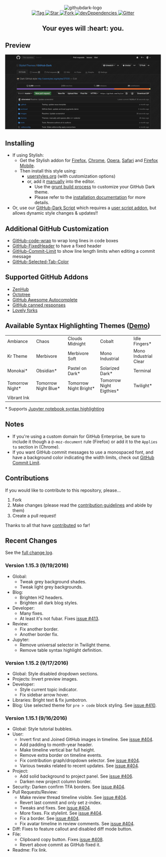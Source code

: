 <p align="center">
  <img alt="githubdark-logo" src="https://rawgit.com/StylishThemes/logos/master/github.dark/githubdark-mini.svg" width="580">
  <br>
  <a href="https://github.com/StylishThemes/GitHub-Dark/tags">
    <img src="https://img.shields.io/github/tag/StylishThemes/GitHub-Dark.svg?label=%20tag%20" alt="Tag">
  </a>
  <a href="https://github.com/StylishThemes/GitHub-Dark/stargazers">
    <img src="http://github-svg-buttons.herokuapp.com/star.svg?user=StylishThemes&repo=GitHub-Dark&style=flat&background=007ec6" alt="Star">
  </a>
  <a href="http://github.com/StylishThemes/GitHub-Dark/fork">
    <img src="http://github-svg-buttons.herokuapp.com/fork.svg?user=StylishThemes&repo=GitHub-Dark&style=flat&background=007ec6" alt="Fork">
  </a>
  <a href="https://david-dm.org/StylishThemes/GitHub-Dark?type=dev">
    <img src="https://img.shields.io/david/dev/StylishThemes/GitHub-Dark.svg?label=%20devDependencies%20" alt="devDependencies">
  </a>
  <a href="https://gitter.im/StylishThemes/GitHub-Dark">
    <img src="https://img.shields.io/gitter/room/StylishThemes/Github-Dark.js.svg?maxAge=2592000" alt="Gitter">
  </a>
</p>
<h2 align="center">Your eyes will :heart: you.</h2>

## Preview
![](./images/screenshots/after_blue.png)

## Installing

* If using Stylish:
  * Get the Stylish addon for [Firefox](https://addons.mozilla.org/en-US/firefox/addon/2108/), [Chrome](https://chrome.google.com/extensions/detail/fjnbnpbmkenffdnngjfgmeleoegfcffe), [Opera](https://addons.opera.com/en/extensions/details/stylish/), [Safari](http://sobolev.us/stylish/) and [Firefox Mobile](https://addons.mozilla.org/en-US/firefox/addon/2108/).
  * Then install this style using:
    * [userstyles.org](http://userstyles.org/styles/37035) (with customization options)
    * or, add it [manually](https://raw.githubusercontent.com/StylishThemes/GitHub-Dark/master/github-dark.css) into the editor.
      * Use the [grunt build process](https://github.com/StylishThemes/GitHub-Dark/wiki/Build) to customize your GitHub Dark theme.
      * Please refer to the [installation documentation](https://github.com/StylishThemes/GitHub-Dark/wiki/Install) for more details.
* Or, use our [GitHub-Dark Script](https://github.com/StylishThemes/GitHub-Dark-Script) which requires a [user script addon](https://github.com/StylishThemes/GitHub-Dark-Script/wiki/Install), but allows dynamic style changes & updates:bangbang:

## Additional GitHub Customization

* [GitHub-code-wrap](https://github.com/StylishThemes/GitHub-code-wrap) to wrap long lines in code boxes
* [GitHub-FixedHeader](https://github.com/StylishThemes/GitHub-FixedHeader) to have a fixed header
* [GitHub-Commit-Limit](https://github.com/StylishThemes/GitHub-Commit-Limit) to show line length limits when editing a commit message
* [GitHub-Selected-Tab-Color](https://github.com/StylishThemes/GitHub-Selected-Tab-Color)

## Supported GitHub Addons

* [ZenHub](https://www.zenhub.io/)
* [Octotree](https://github.com/buunguyen/octotree/#octotree)
* [GitHub Awesome Autocomplete](https://github.com/algolia/github-awesome-autocomplete)
* [GitHub canned responses](https://github.com/notwaldorf/github-canned-responses#how-to-get-it)
* [Lovely forks](https://github.com/musically-ut/lovely-forks#lovely-forks)

## Available Syntax Highlighting Themes ([Demo](https://stylishthemes.github.io/GitHub-Dark/))

|                 |                      |                        |                          |                       |
|-----------------|----------------------|------------------------|--------------------------|-----------------------|
| Ambiance        | Chaos                | Clouds Midnight        | Cobalt                   | Idle Fingers*         |
| Kr Theme        | Merbivore            | Merbivore Soft         | Mono Industrial          | Mono Industrial Clear |
| Monokai*        | Obsidian*            | Pastel on Dark*        | Solarized Dark*          | Terminal              |
| Tomorrow Night* | Tomorrow Night Blue* | Tomorrow Night Bright* | Tomorrow Night Eigthies* | Twilight*             |
| Vibrant Ink     |                      |                        |                          |                       |

\* Supports [Jupyter notebook syntax highlighting](https://github.com/sujitpal/statlearning-notebooks/blob/master/src/chapter2.ipynb)

## Notes

* If you're using a custom domain for GitHub Enterprise, be sure to include it though a `@-moz-document` rule (Firefox) or add it to the `Applies to` section in (Chrome).
* If you want GitHub commit messages to use a monospaced font, and have a background color indicating the width limits, check out [GitHub Commit Limit](https://github.com/StylishThemes/GitHub-Commit-Limit).

## Contributions

If you would like to contribute to this repository, please...

1. Fork
2. Make changes (please read the [contribution guidelines](./.github/CONTRIBUTING.md) and abide by them)
3. Create a pull request!

Thanks to all that have [contributed](./AUTHORS) so far!

## Recent Changes

See the [full change log](https://github.com/StylishThemes/GitHub-Dark/wiki).

### Version 1.15.3 (9/19/2016)

* Global:
  * Tweak grey background shades.
  * Tweak light grey backgrounds.
* Blog:
  * Brighten H2 headers.
  * Brighten all dark blog styles.
* Developer:
  * Many fixes.
  * At least it's not fubar. Fixes [issue #413](https://github.com/StylishThemes/GitHub-Dark/issues/413).
* Review:
  * Fix another border.
  * Another border fix.
* Jupyter:
  * Remove universal selector in Twilight theme.
  * Remove table syntax highlight definition.

### Version 1.15.2 (9/17/2016)

* Global: Style disabled dropdown sections.
* Projects: Invert preview images.
* Developer:
  * Style current topic indicator.
  * Fix sidebar arrow hover.
* Libraries: Bright text & fix jumbotron.
* Blog: Use selected theme for `pre > code` block styling. See [issue #410](https://github.com/StylishThemes/GitHub-Dark/issues/410).

### Version 1.15.1 (9/16/2016)

* Global: Style tutorial bubbles.
* User:
  * Invert first and Joined GitHub images in timeline. See [issue #404](https://github.com/StylishThemes/GitHub-Dark/issues/404).
  * Add padding to month-year header.
  * Make timeline vertical bar full height.
  * Remove extra border on timeline events.
  * Fix contribution graph/dropdown selector. See [issue #404](https://github.com/StylishThemes/GitHub-Dark/issues/404).
  * Various tweaks related to recent updates. See [issue #404](https://github.com/StylishThemes/GitHub-Dark/issues/404).
* Project:
  * Add solid background to project panel. See [issue #406](https://github.com/StylishThemes/GitHub-Dark/issues/406).
  * Darken new project column border.
* Security: Darken confirm TFA borders. See [issue #404](https://github.com/StylishThemes/GitHub-Dark/issues/404).
* Pull Requests/Review:
  * Make review thread timeline visible. See [issue #404](https://github.com/StylishThemes/GitHub-Dark/issues/404).
  * Revert last commit and only set z-index.
  * Tweaks and fixes. See [issue #404](https://github.com/StylishThemes/GitHub-Dark/issues/404).
  * More fixes. Fix stylelint. See [issue #404](https://github.com/StylishThemes/GitHub-Dark/issues/404).
  * Fix a border. See [issue #404](https://github.com/StylishThemes/GitHub-Dark/issues/404).
  * Fix avatar timeline in review comments. See [issue #404](https://github.com/StylishThemes/GitHub-Dark/issues/404).
* Diff: Fixes to feature callout and disabled diff mode button.
* File:
  * Clipboard copy button. Fixes [issue #408](https://github.com/StylishThemes/GitHub-Dark/issues/408).
  * Revert above commit as GitHub fixed it.
* Readme: Fix link.
